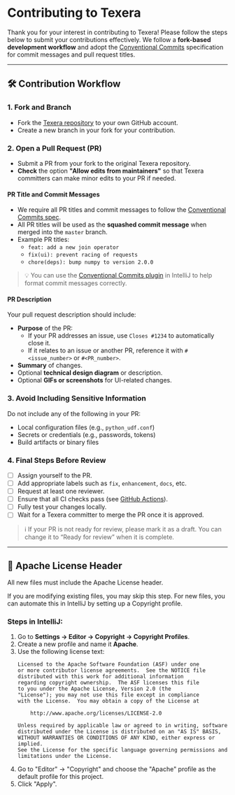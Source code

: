# Contributing to Texera

Thank you for your interest in contributing to Texera! Please follow the steps below to submit your contributions effectively. We follow a **fork-based development workflow** and adopt the [Conventional Commits](https://www.conventionalcommits.org/en/v1.0.0/) specification for commit messages and pull request titles.

---

## 🛠 Contribution Workflow

### 1. Fork and Branch
- Fork the [Texera repository](https://github.com/Texera/texera) to your own GitHub account.
- Create a new branch in your fork for your contribution.

### 2. Open a Pull Request (PR)
- Submit a PR from your fork to the original Texera repository.
- **Check** the option **"Allow edits from maintainers"** so that Texera committers can make minor edits to your PR if needed.
  
#### PR Title and Commit Messages
- We require all PR titles and commit messages to follow the [Conventional Commits spec](https://www.conventionalcommits.org/en/v1.0.0/).
- All PR titles will be used as the **squashed commit message** when merged into the `master` branch.
- Example PR titles:
  - `feat: add a new join operator`
  - `fix(ui): prevent racing of requests`
  - `chore(deps): bump numpy to version 2.0.0`

> 💡 You can use the [Conventional Commits plugin](https://plugins.jetbrains.com/plugin/13089-conventional-commits) in IntelliJ to help format commit messages correctly.

#### PR Description
Your pull request description should include:

- **Purpose** of the PR:
  - If your PR addresses an issue, use `Closes #1234` to automatically close it.
  - If it relates to an issue or another PR, reference it with `#<issue_number>` or `#<PR_number>`.
- **Summary** of changes.
- Optional **technical design diagram** or description.
- Optional **GIFs or screenshots** for UI-related changes.

### 3. Avoid Including Sensitive Information
Do not include any of the following in your PR:

- Local configuration files (e.g., `python_udf.conf`)
- Secrets or credentials (e.g., passwords, tokens)
- Build artifacts or binary files

### 4. Final Steps Before Review
- [ ] Assign yourself to the PR.
- [ ] Add appropriate labels such as `fix`, `enhancement`, `docs`, etc.
- [ ] Request at least one reviewer.
- [ ] Ensure that all CI checks pass (see [GitHub Actions](https://github.com/Texera/texera/actions)).
- [ ] Fully test your changes locally.
- [ ] Wait for a Texera committer to merge the PR once it is approved.

> ℹ️ If your PR is not ready for review, please mark it as a draft. You can change it to “Ready for review” when it is complete.

---

## 📝 Apache License Header

All new files must include the Apache License header.

If you are modifying existing files, you may skip this step. For new files, you can automate this in IntelliJ by setting up a Copyright profile.

### Steps in IntelliJ:

1. Go to **Settings → Editor → Copyright → Copyright Profiles**.
2. Create a new profile and name it **Apache**.
3. Use the following license text:
   ```
   Licensed to the Apache Software Foundation (ASF) under one
   or more contributor license agreements.  See the NOTICE file
   distributed with this work for additional information
   regarding copyright ownership.  The ASF licenses this file
   to you under the Apache License, Version 2.0 (the
   "License"); you may not use this file except in compliance
   with the License.  You may obtain a copy of the License at
   
       http://www.apache.org/licenses/LICENSE-2.0
   
   Unless required by applicable law or agreed to in writing, software
   distributed under the License is distributed on an "AS IS" BASIS,
   WITHOUT WARRANTIES OR CONDITIONS OF ANY KIND, either express or implied.
   See the License for the specific language governing permissions and 
   limitations under the License.
   ```
4. Go to "Editor" → "Copyright" and choose the "Apache" profile as the default profile for this
   project.
5. Click "Apply".
